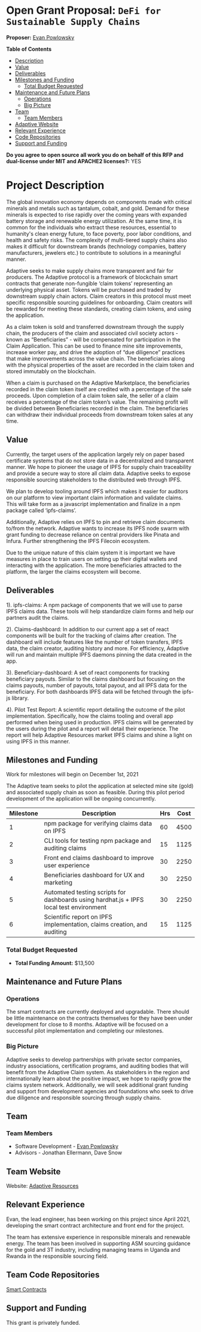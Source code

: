 # Open Grant Proposal: `DeFi for Sustainable Supply Chains`

**Proposer:** [Evan Powlowsky](https://github.com/PowVT)

**Table of Contents**

- [Description](#project-description)
- [Value](#value)
- [Deliverables](#deliverables)
- [Milestones and Funding](#milestones-and-funding)
  - [Total Budget Requested](#total-budget-requested)
- [Maintenance and Future Plans](#maintenance-and-future-plans)
  - [Operations](#operations)
  - [Big Picture](#big-picture)
- [Team](#team)
  - [Team Members](#team-members)
- [Adaptive Website](#team-website)
- [Relevant Experience](#relevant-experience)
- [Code Repositories](#team-code-repositories)
- [Support and Funding](#support-and-funding)

**Do you agree to open source all work you do on behalf of this RFP and dual-license under MIT and APACHE2 licenses?:** YES

# Project Description

The global innovation economy depends on components made with critical minerals and metals such as tantalum, cobalt, and gold. Demand for these minerals is expected to rise rapidly over the coming years with expanded battery storage and renewable energy utilization. At the same time, it is common for the individuals who extract these resources, essential to humanity's clean energy future, to face poverty, poor labor conditions, and health and safety risks. The complexity of multi-tiered supply chains also makes it difficult for downstream brands (technology companies, battery manufacturers, jewelers etc.) to contribute to solutions in a meaningful manner.

Adaptive seeks to make supply chains more transparent and fair for producers. The Adaptive protocol is a framework of blockchain smart contracts that generate non-fungible ‘claim tokens’ representing an underlying physical asset. Tokens will be purchased and traded by downstream supply chain actors. Claim creators in this protocol must meet specific responsible sourcing guidelines for onboarding. Claim creators will be rewarded for meeting these standards, creating claim tokens, and using the application.

As a claim token is sold and transferred downstream through the supply chain, the producers of the claim and associated civil society actors - known as “Beneficiaries” - will be compensated for participation in the Claim Application. This can be used to finance mine site improvements, increase worker pay, and drive the adoption of “due diligence” practices that make improvements across the value chain. The beneficiaries along with the physical properties of the asset are recorded in the claim token and stored immutably on the blockchain.

When a claim is purchased on the Adaptive Marketplace, the beneficiaries recorded in the claim token itself are credited with a percentage of the sale proceeds. Upon completion of a claim token sale, the seller of a claim receives a percentage of the claim token’s value. The remaining profit will be divided between Beneficiaries recorded in the claim. The beneficiaries can withdraw their individual proceeds from downstream token sales at any time.

## Value

Currently, the target users of the application largely rely on paper based certificate systems that do not store data in a decentralized and transparent manner. We hope to pioneer the usage of IPFS for supply chain traceability and provide a secure way to store all claim data. Adaptive seeks to expose responsible sourcing stakeholders to the distributed web through IPFS.

We plan to develop tooling around IPFS which makes it easier for auditors on our platform to view important claim information and validate claims. This will take form as a javascript implementation and finalize in a npm package called ‘ipfs-claims’.

Additionally, Adaptive relies on IPFS to pin and retrieve claim documents to/from the network. Adaptive wants to increase its IPFS node swarm with grant funding to decrease reliance on central providers like Pinata and Infura. Further strengthening the IPFS Filecoin ecosystem.

Due to the unique nature of this claim system it is important we have measures in place to train users on setting up their digital wallets and interacting with the application. The more beneficiaries attracted to the platform, the larger the claims ecosystem will become.

## Deliverables

1). ipfs-claims: A npm package of components that we will use to parse IPFS claims data. These tools will help standardize claim forms and help our partners audit the claims.

2). Claims-dashboard: In addition to our current app a set of react components will be built for the tracking of claims after creation. The dashboard will include features like the number of token transfers, IPFS data, the claim creator, auditing history and more. For efficiency, Adaptive will run and maintain multiple IPFS daemons pinning the data created in the app.

3). Beneficiary-dashboard: A set of react components for tracking beneficiary payouts. Similar to the claims dashboard but focusing on the claims payouts, number of payouts, total payout, and all IPFS data for the beneficiary. For both dashboards IPFS data will be fetched through the ipfs-js library.

4). Pilot Test Report: A scientific report detailing the outcome of the pilot implementation. Specifically, how the claims tooling and overall app performed when being used in production. IPFS claims will be generated by the users during the pilot and a report will detail their experience. The report will help Adaptive Resources market IPFS claims and shine a light on using IPFS in this manner.

## Milestones and Funding

Work for milestones will begin on December 1st, 2021

The Adaptive team seeks to pilot the application at selected mine site (gold) and associated supply chain as soon as feasible. During this pilot period development of the application will be ongoing concurrently.

| Milestone | Description                                                                             | Hrs | Cost |
| --------- | --------------------------------------------------------------------------------------- | --- | ---- |
| 1         | npm package for verifying claims data on IPFS                                           | 60  | 4500 |
| 2         | CLI tools for testing npm package and auditing claims                                   | 15  | 1125 |
| 3         | Front end claims dashboard to improve user experience                                   | 30  | 2250 |
| 4         | Beneficiaries dashboard for UX and marketing                                            | 30  | 2250 |
| 5         | Automated testing scripts for dashboards using hardhat.js + IPFS local test environment | 30  | 2250 |
| 6         | Scientific report on IPFS implementation, claims creation, and auditing                 | 15  | 1125 |

### Total Budget Requested

- **Total Funding Amount:** $13,500

## Maintenance and Future Plans

### Operations

The smart contracts are currently deployed and upgradable. There should be little maintenance on the contracts themselves for they have been under development for close to 8 months. Adaptive will be focused on a successful pilot implementation and completing our milestones.

### Big Picture

Adaptive seeks to develop partnerships with private sector companies, industry associations, certification programs, and auditing bodies that will benefit from the Adaptive Claim system. As stakeholders in the region and internationally learn about the positive impact, we hope to rapidly grow the claims system network. Additionally, we will seek additional grant funding and support from development agencies and foundations who seek to drive due diligence and responsible sourcing through supply chains.

## Team

### Team Members

- Software Development - [Evan Powlowsky](https://github.com/PowVT)
- Advisors - Jonathan Ellermann, Dave Snow

## Team Website

Website: [Adaptive Resources](https://adaptiveresources.io)

## Relevant Experience

Evan, the lead engineer, has been working on this project since April 2021, developing the smart contract architecture and front end for the project.

The team has extensive experience in responsible minerals and renewable energy. The team has been involved in supporting ASM sourcing guidance for the gold and 3T industry, including managing teams in Uganda and Rwanda in the responsible sourcing field.

## Team Code Repositories

[Smart Contracts](https://github.com/PowVT/adaptive-smart-contracts)

## Support and Funding

This grant is privately funded.
